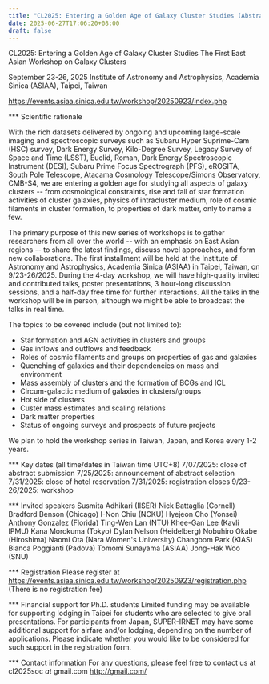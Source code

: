 ```yaml
---
title: "CL2025: Entering a Golden Age of Galaxy Cluster Studies (Abstract submission by 7/7)"
date: 2025-06-27T17:06:20+08:00
draft: false
---
```


CL2025: Entering a Golden Age of Galaxy Cluster Studies
The First East Asian Workshop on Galaxy Clusters

September 23-26, 2025
Institute of Astronomy and Astrophysics, Academia Sinica (ASIAA), Taipei, Taiwan

https://events.asiaa.sinica.edu.tw/workshop/20250923/index.php


*** Scientific rationale

With the rich datasets delivered by ongoing and upcoming large-scale
imaging and spectroscopic surveys such as Subaru Hyper Suprime-Cam
(HSC) survey, Dark Energy Survey, Kilo-Degree Survey, Legacy Survey of
Space and Time (LSST), Euclid, Roman, Dark Energy Spectroscopic
Instrument (DESI), Subaru Prime Focus Spectrograph (PFS), eROSITA,
South Pole Telescope, Atacama Cosmology Telescope/Simons Observatory,
CMB-S4, we are entering a golden age for studying all aspects of
galaxy clusters -- from cosmological constraints, rise and fall of
star formation activities of cluster galaxies, physics of intracluster
medium, role of cosmic filaments in cluster formation, to properties
of dark matter, only to name a few.

The primary purpose of this new series of workshops is to gather
researchers from all over the world -- with an emphasis on East Asian
regions -- to share the latest findings, discuss novel approaches, and
form new collaborations. The first installment will be held at the
Institute of Astronomy and Astrophysics, Academia Sinica (ASIAA) in
Taipei, Taiwan, on 9/23-26/2025. During the 4-day workshop, we will
have high-quality invited and contributed talks, poster presentations,
3 hour-long discussion sessions, and a half-day free time for further
interactions. All the talks in the workshop will be in person,
although we might be able to broadcast the talks in real time.

The topics to be covered include (but not limited to):
* Star formation and AGN activities in clusters and groups
* Gas inflows and outflows and feedback
* Roles of cosmic filaments and groups on properties of gas and galaxies
* Quenching of galaxies and their dependencies on mass and environment
* Mass assembly of clusters and the formation of BCGs and ICL
* Circum-galactic medium of galaxies in clusters/groups
* Hot side of clusters
* Custer mass estimates and scaling relations
* Dark matter properties
* Status of ongoing surveys and prospects of future projects

We plan to hold the workshop series in Taiwan, Japan, and Korea every 1-2 years.


*** Key dates (all time/dates in Taiwan time UTC+8)
7/07/2025: close of abstract submission
7/25/2025: announcement of abstract selection
7/31/2025: close of hotel reservation
7/31/2025: registration closes
9/23-26/2025: workshop


*** Invited speakers
Susmita Adhikari (IISER)
Nick Battaglia (Cornell)
Bradford Benson (Chicago)
I-Non Chiu (NCKU)
Hyejeon Cho (Yonsei)
Anthony Gonzalez (Florida)
Ting-Wen Lan (NTU)
Khee-Gan Lee (Kavli IPMU)
Kana Morokuma (Tokyo)
Dylan Nelson (Heidelberg)
Nobuhiro Okabe (Hiroshima)
Naomi Ota (Nara Women's University)
Changbom Park (KIAS)
Bianca Poggianti (Padova)
Tomomi Sunayama (ASIAA)
Jong-Hak Woo (SNU)


*** Registration
Please register at
https://events.asiaa.sinica.edu.tw/workshop/20250923/registration.php
(There is no registration fee)


*** Financial support for Ph.D. students
Limited funding may be available for supporting lodging in Taipei for
students who are selected to give oral presentations. For participants
from Japan, SUPER-IRNET may have some additional support for airfare
and/or lodging, depending on the number of applications. Please
indicate whether you would like to be considered for such support in
the registration form.


*** Contact information
For any questions, please feel free to contact us at cl2025soc _at_ gmail.com <http://gmail.com/>